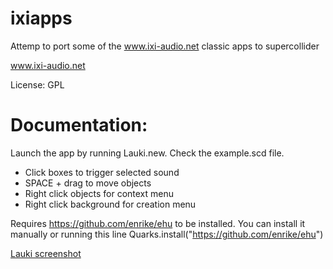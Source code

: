 # ixiapps
Attemp to port some of the www.ixi-audio.net classic apps to supercollider

www.ixi-audio.net

License: GPL

# Documentation:
Launch the app by running Lauki.new. Check the example.scd file.

- Click boxes to trigger selected sound
- SPACE + drag to move objects
- Right click objects for context menu
- Right click background for creation menu


Requires https://github.com/enrike/ehu to be installed. You can install it manually or running this line
Quarks.install("https://github.com/enrike/ehu")


[Lauki screenshot](https://github.com/enrike/ixiapps/blob/master/lauki01.png)